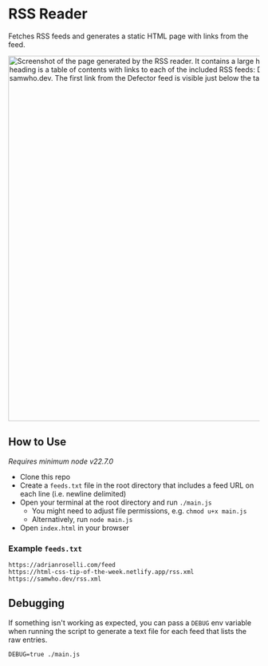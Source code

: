 # RSS Reader

Fetches RSS feeds and generates a static HTML page with links from the feed.

<img width="1209" height="731" alt="Screenshot of the page generated by the RSS reader. It contains a large heading that reads 'RSS Reader' followed by the text 'Generated 9/27/2025, 2:56:17 PM'. Beneath the heading is a table of contents with links to each of the included RSS feeds: Defector, 404 Media, blog, Infrequently Noted, Adrian Roselli, HTML & CSS Tip of the Week, and samwho.dev. The first link from the Defector feed is visible just below the table of contents, linking to an article with the title It's Just Let\'s Remember Some Guys." src="https://github.com/user-attachments/assets/cd77610b-178b-47fc-a776-fae00869f2e9" />

## How to Use

_Requires minimum node v22.7.0_

- Clone this repo
- Create a `feeds.txt` file in the root directory that includes a feed URL on each line (i.e. newline delimited)
- Open your terminal at the root directory and run `./main.js`
  - You might need to adjust file permissions, e.g. `chmod u+x main.js`
  - Alternatively, run `node main.js`
- Open `index.html` in your browser

### Example `feeds.txt`

```
https://adrianroselli.com/feed
https://html-css-tip-of-the-week.netlify.app/rss.xml
https://samwho.dev/rss.xml
```

## Debugging

If something isn't working as expected, you can pass a `DEBUG` env variable when running the script to generate a text file for each feed that lists the raw entries.
```
DEBUG=true ./main.js
```
